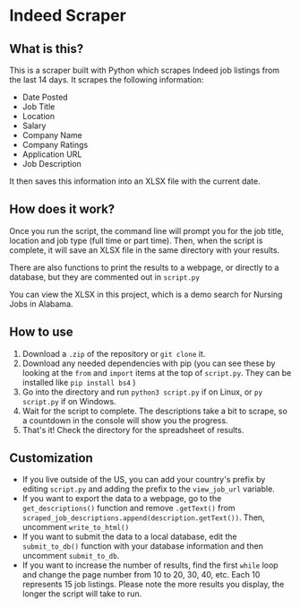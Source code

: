 # Indeed Scraper

## What is this?

This is a scraper built with Python which scrapes Indeed job listings from the last 14 days. It scrapes the following information:

- Date Posted
- Job Title
- Location
- Salary
- Company Name
- Company Ratings
- Application URL
- Job Description

It then saves this information into an XLSX file with the current date.

## How does it work?

Once you run the script, the command line will prompt you for the job title, location and job type (full time or part time). Then, when the script is complete, it will save an XLSX file in the same directory with your results.

There are also functions to print the results to a webpage, or directly to a database, but they are commented out in `script.py`

You can view the XLSX in this project, which is a demo search for Nursing Jobs in Alabama.

## How to use

1. Download a `.zip` of the repository or `git clone` it.
2. Download any needed dependencies with pip (you can see these by looking at the `from` and `import` items at the top of `script.py`. They can be installed like `pip install bs4` )
3. Go into the directory and run `python3 script.py` if on Linux, or `py script.py` if on Windows.
4. Wait for the script to complete. The descriptions take a bit to scrape, so a countdown in the console will show you the progress.
5. That's it! Check the directory for the spreadsheet of results.

## Customization
- If you live outside of the US, you can add your country's prefix by editing `script.py` and adding the prefix to the `view_job_url` variable.
- If you want to export the data to a webpage, go to the `get_descriptions()` function and remove `.getText()` from `scraped_job_descriptions.append(description.getText())`. Then, uncomment `write_to_html()`
- If you want to submit the data to a local database, edit the `submit_to_db()` function with your database information and then uncomment `submit_to_db`.
- If you want to increase the number of results, find the first `while` loop and change the page number from 10 to 20, 30, 40, etc. Each 10 represents 15 job listings. Please note the more results you display, the longer the script will take to run.
